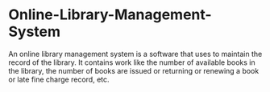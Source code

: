 # Online-Library-Management-System
An online library management system is a software that uses to maintain the record of the library. It contains work like the number of available books in the library, the number of books are issued or returning or renewing a book or late fine charge record, etc.
